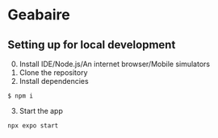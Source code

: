 # Geabaire

## Setting up for local development

0. Install IDE/Node.js/An internet browser/Mobile simulators
1. Clone the repository
2. Install dependencies
```
$ npm i
```
3. Start the app
```
npx expo start
```

